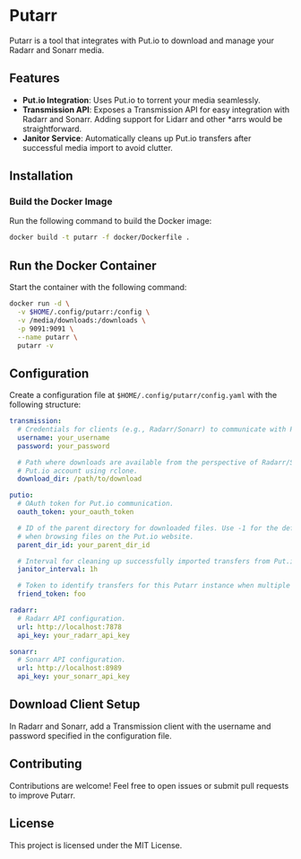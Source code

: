 # Putarr
Putarr is a tool that integrates with Put.io to download and manage your Radarr and Sonarr media.

## Features

- **Put.io Integration**: Uses Put.io to torrent your media seamlessly.
- **Transmission API**: Exposes a Transmission API for easy integration with Radarr and Sonarr. Adding support for Lidarr and other *arrs would be straightforward.
- **Janitor Service**: Automatically cleans up Put.io transfers after successful media import to avoid clutter.

## Installation

### Build the Docker Image
Run the following command to build the Docker image:

```sh
docker build -t putarr -f docker/Dockerfile .
```

## Run the Docker Container
Start the container with the following command:

```sh
docker run -d \
  -v $HOME/.config/putarr:/config \
  -v /media/downloads:/downloads \
  -p 9091:9091 \
  --name putarr \
  putarr -v
```

## Configuration

Create a configuration file at `$HOME/.config/putarr/config.yaml` with the following structure:

```yaml
transmission:
  # Credentials for clients (e.g., Radarr/Sonarr) to communicate with Putarr.
  username: your_username
  password: your_password

  # Path where downloads are available from the perspective of Radarr/Sonarr. This is the path where you've mounted your
  # Put.io account using rclone.
  download_dir: /path/to/download

putio:
  # OAuth token for Put.io communication.
  oauth_token: your_oauth_token

  # ID of the parent directory for downloaded files. Use -1 for the default directory. Find directory IDs in the URL
  # when browsing files on the Put.io website.
  parent_dir_id: your_parent_dir_id

  # Interval for cleaning up successfully imported transfers from Put.io.
  janitor_interval: 1h

  # Token to identify transfers for this Putarr instance when multiple instances use the same Put.io account.
  friend_token: foo

radarr:
  # Radarr API configuration.
  url: http://localhost:7878
  api_key: your_radarr_api_key

sonarr:
  # Sonarr API configuration.
  url: http://localhost:8989
  api_key: your_sonarr_api_key
```

## Download Client Setup
In Radarr and Sonarr, add a Transmission client with the username and password specified in the configuration file.

## Contributing
Contributions are welcome! Feel free to open issues or submit pull requests to improve Putarr.

## License
This project is licensed under the MIT License.